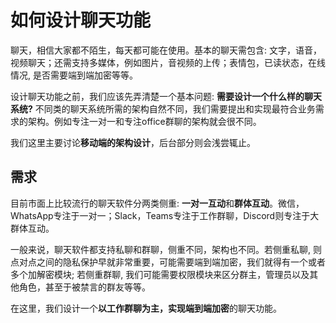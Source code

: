 # 如何设计聊天功能

聊天，相信大家都不陌生，每天都可能在使用。基本的聊天需包含: 文字，语音，视频聊天；还需支持多媒体，例如图片，音视频的上传；表情包，已读状态，在线情况, 是否需要端到端加密等等。

设计聊天功能之前，我们应该先弄清楚一个基本问题: **需要设计一个什么样的聊天系统?** 不同类的聊天系统所需的架构自然不同，我们需要提出和实现最符合业务需求的架构。例如专注一对一和专注office群聊的架构就会很不同。

我们这里主要讨论**移动端的架构设计**，后台部分则会浅尝辄止。

## 需求
目前市面上比较流行的聊天软件分两类侧重: **一对一互动**和**群体互动**。微信，WhatsApp专注于一对一；Slack，Teams专注于工作群聊，Discord则专注于大群体互动。

一般来说，聊天软件都支持私聊和群聊，侧重不同，架构也不同。若侧重私聊, 则点对点之间的隐私保护早就非常重要，可能需要端到端加密，我们就得有一个或者多个加解密模块; 若侧重群聊, 我们可能需要权限模块来区分群主，管理员以及其他角色，甚至于被禁言的群友等等。

在这里，我们设计一个**以工作群聊为主，实现端到端加密**的聊天功能。